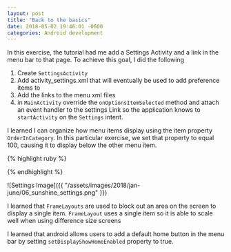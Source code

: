 ```yaml
---
layout: post
title: "Back to the basics"
date: 2018-05-02 19:46:01 -0600
categories: Android development
---
```


In this exercise, the tutorial had me add a Settings Activity and a link in the menu bar to that page. To achieve this goal, I did the following

1. Create `SettingsActivity`
2. Add activity_settings.xml that will eventually be used to add preference items to
3. Add the links to the menu xml files
4. in `MainActivity` override the `onOptionsItemSelected` method and attach an event handler to the settings Link so the application knows to `startActivity` on the `Settings` intent.

I learned I can organize how menu items display using the item property `OrderInCategory`. In this particular exercise, we set that property to equal 100, causing it to display below the other menu item.


{% highlight ruby %}

<item
        android:id="@+id/action_settings"
        android:orderInCategory="100"
        android:title="@string/action_settings"
        app:showAsAction="never"/>

{% endhighlight %}

![Settings Image]({{ "/assets/images/2018/jan-june/06_sunshine_settings.png" }})


I learned that `FrameLayouts` are used to block out an area on the screen to display a single item. `FrameLayout` uses a single item so it is able to scale well when using difference size screens


I learned that android allows users to add a default home button in the menu bar by setting `setDisplayShowHomeEnabled` property to true.


